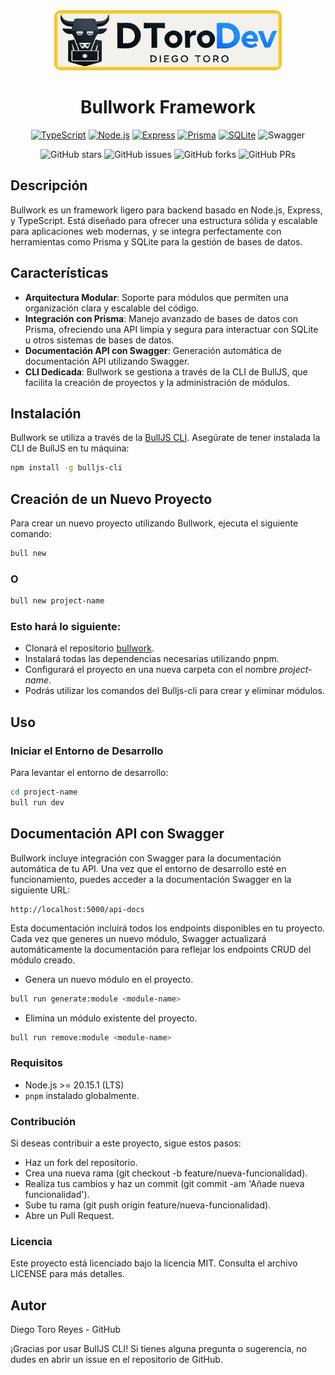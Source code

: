 <div align="center">
  <a href="https://dtoro-dev-portfolio.netlify.app/">
    <img src="https://raw.githubusercontent.com/dtoro-dev/minimalist-portfolio/master/src/assets/logo-2.2.webp" height="90px" width="auto" style="background-color: #f2f1eb; border-radius: 10px; border: 3px solid #e8c538" />
  </a> 


  # Bullwork Framework

  [![TypeScript](https://img.shields.io/badge/TypeScript-%23007ACC.svg?style=for-the-badge&logo=typescript&logoColor=white)](https://www.typescriptlang.org/)
  [![Node.js](https://img.shields.io/badge/Node.js-%2343853D.svg?style=for-the-badge&logo=node.js&logoColor=white)](https://nodejs.org/)
  [![Express](https://img.shields.io/badge/Express-%23000000.svg?style=for-the-badge&logo=express&logoColor=white)](https://expressjs.com/)
  [![Prisma](https://img.shields.io/badge/Prisma-%2300A3E0.svg?style=for-the-badge&logo=prisma&logoColor=white)](https://www.prisma.io/)
  [![SQLite](https://img.shields.io/badge/SQLite-%23003B57.svg?style=for-the-badge&logo=sqlite&logoColor=white)](https://sqlite.org/)
  ![Swagger](https://img.shields.io/badge/-Swagger-%23Clojure?style=for-the-badge&logo=swagger&logoColor=white)

  ![GitHub stars](https://img.shields.io/github/stars/dtoro-dev/bullwork)
  ![GitHub issues](https://img.shields.io/github/issues/dtoro-dev/bullwork)
  ![GitHub forks](https://img.shields.io/github/forks/dtoro-dev/bullwork)
  ![GitHub PRs](https://img.shields.io/github/issues-pr/dtoro-dev/bullwork)
</div>

## Descripción

Bullwork es un framework ligero para backend basado en Node.js, Express, y TypeScript. Está diseñado para ofrecer una estructura sólida y escalable para aplicaciones web modernas, y se integra perfectamente con herramientas como Prisma y SQLite para la gestión de bases de datos.

## Características

- **Arquitectura Modular**: Soporte para módulos que permiten una organización clara y escalable del código.
- **Integración con Prisma**: Manejo avanzado de bases de datos con Prisma, ofreciendo una API limpia y segura para interactuar con SQLite u otros sistemas de bases de datos.
- **Documentación API con Swagger**: Generación automática de documentación API utilizando Swagger.
- **CLI Dedicada**: Bullwork se gestiona a través de la CLI de BullJS, que facilita la creación de proyectos y la administración de módulos.

## Instalación

Bullwork se utiliza a través de la [BullJS CLI](https://www.npmjs.com/package/bulljs-cli). Asegúrate de tener instalada la CLI de BullJS en tu máquina:

```bash
npm install -g bulljs-cli
```

## Creación de un Nuevo Proyecto
Para crear un nuevo proyecto utilizando Bullwork, ejecuta el siguiente comando:

```bash
bull new
```
### O
```bash
bull new project-name
```

### Esto hará lo siguiente:

- Clonará el repositorio [bullwork](https://github.com/dtoro-dev/bullwork).
- Instalará todas las dependencias necesarias utilizando pnpm.
- Configurará el proyecto en una nueva carpeta con el nombre *project-name*.
- Podrás utilizar los comandos del Bulljs-cli para crear y eliminar módulos.

## Uso

### Iniciar el Entorno de Desarrollo

Para levantar el entorno de desarrollo:

```bash
cd project-name
bull run dev
```

## Documentación API con Swagger

Bullwork incluye integración con Swagger para la documentación automática de tu API. Una vez que el entorno de desarrollo esté en funcionamiento, puedes acceder a la documentación Swagger en la siguiente URL:

```
http://localhost:5000/api-docs 
```

Esta documentación incluirá todos los endpoints disponibles en tu proyecto. Cada vez que generes un nuevo módulo, Swagger actualizará automáticamente la documentación para reflejar los endpoints CRUD del módulo creado.

 - Genera un nuevo módulo en el proyecto.
```bash
bull run generate:module <module-name>
```

 - Elimina un módulo existente del proyecto.
```bash
bull run remove:module <module-name>
```

### Requisitos

- Node.js >= 20.15.1 (LTS)
- `pnpm` instalado globalmente.

### Contribución
Si deseas contribuir a este proyecto, sigue estos pasos:

 - Haz un fork del repositorio.
 - Crea una nueva rama (git checkout -b feature/nueva-funcionalidad).
 - Realiza tus cambios y haz un commit (git commit -am 'Añade nueva funcionalidad').
 - Sube tu rama (git push origin feature/nueva-funcionalidad).
 - Abre un Pull Request.

### Licencia
Este proyecto está licenciado bajo la licencia MIT. Consulta el archivo LICENSE para más detalles.

## Autor
Diego Toro Reyes - GitHub

¡Gracias por usar BullJS CLI! Si tienes alguna pregunta o sugerencia, no dudes en abrir un issue en el repositorio de GitHub.